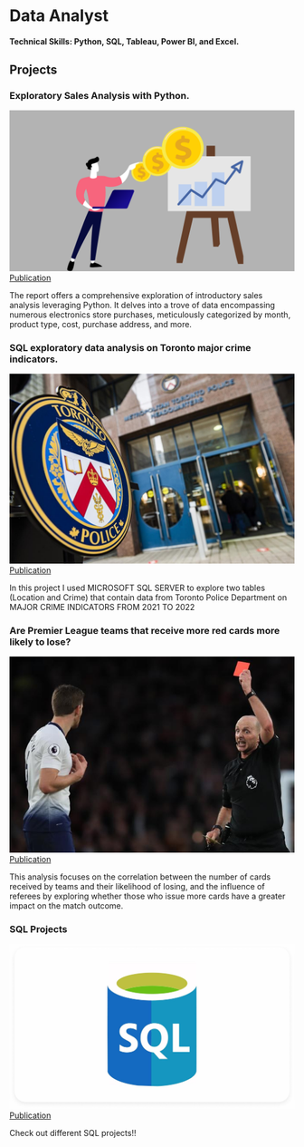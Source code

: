 # Data Analyst

#### Technical Skills: Python, SQL, Tableau, Power BI, and Excel.

## Projects
### Exploratory Sales Analysis with Python.
![EEG Band Discovery](/assets/img/632b2eb47b58103aeac94c5f_62263643fcd1b61f8b78ab7b_sales-volume.png)
[Publication](https://www.linkedin.com/pulse/introductory-exploratory-sales-analysis-using-python-n%25C3%25ADkolas-costa-kxr9c/?trackingId=7BURFFUBS%2BqOzTC01Z9BgQ%3D%3D)

The report offers a comprehensive exploration of introductory sales analysis leveraging Python. It delves into a trove of data encompassing numerous electronics store purchases, meticulously categorized by month, product type, cost, purchase address, and more.

### SQL exploratory data analysis on Toronto major crime indicators.
![EEG Band Discovery](/assets/img/sxsx.jpg)
[Publication](https://www.linkedin.com/pulse/sql-exploratory-data-analysis-toronto-police-department-n%25C3%25ADkolas-costa-ykkfc/?trackingId=80DpYxu7S7KZnVWuf%2FKMjQ%3D%3D)

In this project I used MICROSOFT SQL SERVER to explore two tables (Location and Crime) that contain data from Toronto Police Department on MAJOR CRIME INDICATORS FROM 2021 TO 2022

### Are Premier League teams that receive more red cards more likely to lose?
![EEG Band Discovery](/assets/img/one-of-deans-100-red-cards.-1554246789_656x450.jpg)
[Publication](https://www.linkedin.com/pulse/do-premier-league-teams-receive-more-red-cards-likely-n%25C3%25ADkolas-costa-hvqac/?trackingId=y7lmPr8%2FTl6Oe%2BurOxurnA%3D%3D)

This analysis focuses on the correlation between the number of cards received by teams and their likelihood of losing, and the influence of referees by exploring whether those who issue more cards have a greater impact on the match outcome.

### SQL Projects
![EEG Band Discovery](assets/img/IMG_3349.jpg)
[Publication](https://github.com/nikolashnc/SQL_PROJECTS)

Check out different SQL projects!!



